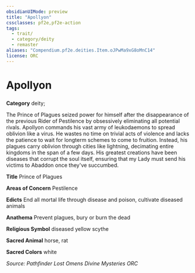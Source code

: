 ```yaml
---
obsidianUIMode: preview
title: "Apollyon"
cssclasses: pf2e,pf2e-action
tags:
  - trait/
  - category/deity
  - remaster
aliases: "Compendium.pf2e.deities.Item.oJPwMa9xG8oMnC14"
license: ORC
---
```

# Apollyon

### 

**Category** deity; 




The Prince of Plagues seized power for himself after the disappearance of the previous Rider of Pestilence by obsessively eliminating all potential rivals. Apollyon commands his vast army of leukodaemons to spread oblivion like a virus. He wastes no time on trivial acts of violence and lacks the patience to wait for longterm schemes to come to fruition. Instead, his plagues carry oblivion through cities like lightning, decimating entire kingdoms in the span of a few days. His greatest creations have been diseases that corrupt the soul itself, ensuring that my Lady must send his victims to Abaddon once they've succumbed.

**Title** Prince of Plagues

**Areas of Concern** Pestilence

**Edicts** End all mortal life through disease and poison, cultivate diseased animals

**Anathema** Prevent plagues, bury or burn the dead

**Religious Symbol** diseased yellow scythe

**Sacred Animal** horse, rat

**Sacred Colors** white

*Source: Pathfinder Lost Omens Divine Mysteries*
*ORC*